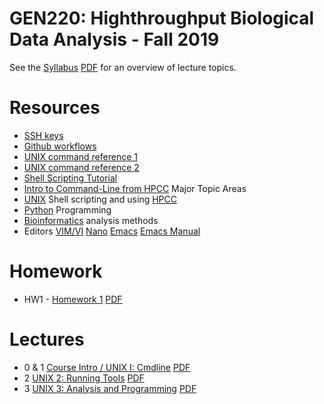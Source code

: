 # GEN220: Highthroughput Biological Data Analysis - Fall 2019

See the [Syllabus](Resources/Syllabus) [PDF](Resources/Syllabus.pdf)
for an overview of lecture topics.

# Resources
* [SSH keys](Resources/SSH_keys)
* [Github workflows](Resources/Git_tutorial)
* [UNIX command reference 1](https://rumorscity.com/wp-content/uploads/2014/08/10-Linux-Unix-Command-Cheat-Sheet-011.jpg)
* [UNIX command reference 2](UNIX/img/FOSS_CheatSheet.jpg)
* [Shell Scripting Tutorial](https://www.shellscript.sh/)
* [Intro to Command-Line from HPCC](http://hpcc.ucr.edu/manuals_linux-basics_cmdline-basics.html)
Major Topic Areas
* [UNIX](UNIX) Shell scripting and using [HPCC](http://hpcc.ucr.edu)
* [Python](Python) Programming
* [Bioinformatics](Bioinfomatics) analysis methods
* Editors [VIM/VI](http://hpcc.ucr.edu/manuals_linux-basics_vim.html) [Nano](https://www.howtogeek.com/howto/42980/the-beginners-guide-to-nano-the-linux-command-line-text-editor/) [Emacs](https://www.gnu.org/software/emacs/tour/) [Emacs Manual](https://www.gnu.org/software/emacs/manual/html_node/emacs/index.html)

# Homework

* HW1 - [Homework 1](Assignments/HW1) [PDF](Assignments/HW1.pdf)

# Lectures

* 0 & 1 [Course Intro / UNIX I: Cmdline](UNIX/00_Login_Notebook) [PDF](UNIX/00_Login_Notebook.pdf)
* 2 [UNIX 2: Running Tools](UNIX/01_Tools) [PDF](UNIX/01_Tools.pdf)
* 3 [UNIX 3: Analysis and Programming](UNIX/02_Analysis_summary) [PDF](UNIX/02_Analysis_summary.pdf)
